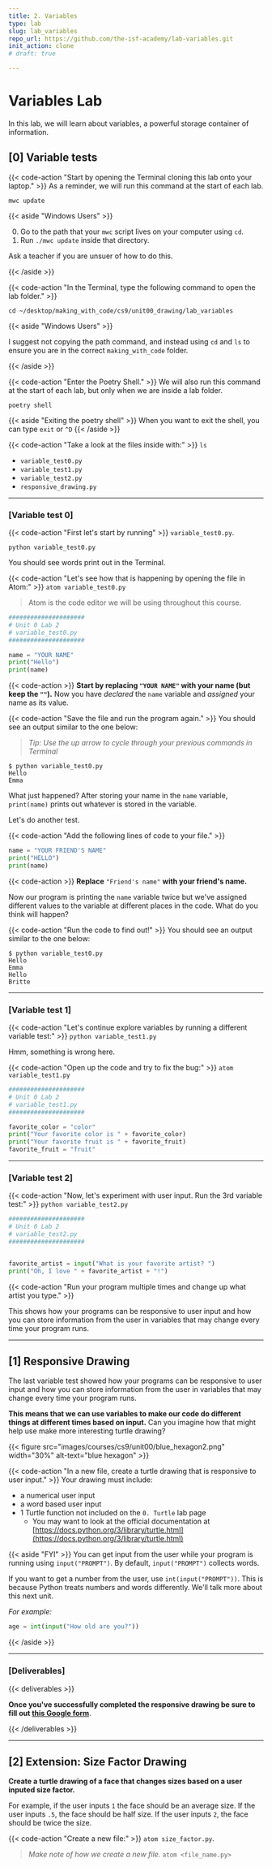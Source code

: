 ```yaml
---
title: 2. Variables
type: lab
slug: lab_variables
repo_url: https://github.com/the-isf-academy/lab-variables.git
init_action: clone
# draft: true

---
```


# Variables Lab
In this lab, we will learn about variables, a powerful storage container of information.

## [0] Variable tests

{{< code-action "Start by opening the Terminal cloning this lab onto your laptop." >}} As a reminder, we will run this command at the start of each lab.
```shell
mwc update
```

{{< aside "Windows Users" >}}

0. Go to the path that your `mwc` script lives on your computer using `cd`.
0. Run `./mwc update` inside that directory. 

Ask a teacher if you are unsuer of how to do this.

{{< /aside >}}

{{< code-action "In the Terminal, type the following command to open the lab folder." >}}
```shell
cd ~/desktop/making_with_code/cs9/unit00_drawing/lab_variables
```

{{< aside "Windows Users" >}}

I suggest not copying the path command, and instead using `cd` and `ls` to ensure you are in the correct `making_with_code` folder.

{{< /aside >}}

{{< code-action "Enter the Poetry Shell." >}} We will also run this command at the start of each lab, but only when we are inside a lab folder.
```shell
poetry shell
```
{{< aside "Exiting the poetry shell" >}}
When you want to exit the shell, you can type `exit` or `^D`
{{< /aside >}}

{{< code-action "Take a look at the files inside with:" >}} `ls`
- `variable_test0.py`
- `variable_test1.py`
- `variable_test2.py`
- `responsive_drawing.py`

---

### [Variable test 0]

{{< code-action "First let's start by running" >}} `variable_test0.py`.
```shell
python variable_test0.py
```

You should see words print out in the Terminal.


{{< code-action "Let's see how that is happening by opening the file in Atom:" >}} `atom variable_test0.py`
> Atom is the code editor we will be using throughout this course.

```python
#####################
# Unit 0 Lab 2
# variable_test0.py
#####################

name = "YOUR NAME"
print("Hello")
print(name)
```

{{< code-action >}} **Start by replacing `"YOUR NAME"` with your name (but keep the `""`).** Now you have *declared* the `name` variable and *assigned* your name as its value.

{{< code-action "Save the file and run the program again." >}} You should see an output similar to the one below:
> *Tip: Use the up arrow to cycle through your previous commands in Terminal*

```shell
$ python variable_test0.py
Hello
Emma
```

What just happened? After storing your name in the `name` variable, `print(name)` prints out whatever is stored in the variable.

Let's do another test.

{{< code-action "Add the following lines of code to your file." >}}

```python
name = "YOUR FRIEND'S NAME"
print("HELLO")
print(name)
```

{{< code-action >}} **Replace** `"Friend's name"` **with your friend's name.**

Now our program is printing the `name` variable twice but we've assigned different values to the
variable at different places in the code. What do you think will happen?

{{< code-action "Run the code to find out!" >}} You should see an output similar to the one below:
```shell
$ python variable_test0.py
Hello
Emma
Hello
Britte

```
---

### [Variable test 1]

{{< code-action "Let's continue explore variables by running a different variable test:" >}} `python variable_test1.py`

Hmm, something is wrong here.

{{< code-action "Open up the code and try to fix the bug:" >}} `atom variable_test1.py`

```python
#####################
# Unit 0 Lab 2
# variable_test1.py
#####################

favorite_color = "color"
print("Your favorite color is " + favorite_color)
print("Your favorite fruit is " + favorite_fruit)
favorite_fruit = "fruit"
```


---

### [Variable test 2]
{{< code-action "Now, let's experiment with user input. Run the 3rd variable test:"  >}} `python variable_test2.py`

```python
#####################
# Unit 0 Lab 2
# variable_test2.py
#####################


favorite_artist = input("What is your favorite artist? ")
print("Oh, I love " + favorite_artist + "!")
```

{{< code-action "Run your program multiple times and change up what artist you type." >}}

This shows how your programs can be responsive to user input and how you can store
information from the user in variables that may change every time your program runs.


---


## [1] Responsive Drawing


The last variable test showed how your programs can be responsive to user input and how you can store information from the user in variables that may change every time your program runs.

**This means that we can use variables to make our code do different things at different times based on input.** Can you imagine how that might help use make more interesting turtle drawing?

{{< figure src="images/courses/cs9/unit00/blue_hexagon2.png" width="30%" alt-text="blue hexagon" >}}


{{< code-action "In a new file, create a turtle drawing that is responsive to user input." >}} Your drawing must include:
- a numerical user input
- a word based user input
- 1 Turtle function not included on the `0. Turtle` lab page
    - You may want to look at the official documentation at [https://docs.python.org/3/library/turtle.html](https://docs.python.org/3/library/turtle.html)


{{< aside "FYI" >}}
You can get input from the user while your program is running using `input("PROMPT")`. By default, `input("PROMPT")` collects words.

If you want to get a number from the user, use `int(input("PROMPT"))`. This is because
Python treats numbers and words differently. We'll talk more about this next unit.

*For example:*
```python
age = int(input("How old are you?"))
```

{{< /aside >}}

---

### [Deliverables]


{{< deliverables  >}}

**Once you've successfully completed the responsive drawing be sure to fill out [this Google form](https://docs.google.com/forms/d/e/1FAIpQLSdj2v10XtImu8somw--aWTTspN6CxBJpYRTAfGIrSfC0o4EpA/viewform?usp=sf_link)**.


{{< /deliverables >}}

---

## [2] Extension: Size Factor Drawing

**Create a turtle drawing of a face that changes sizes based on a user inputed size factor.**

For example, if the user inputs `1` the face should be an average size. If the user inputs `.5`, the face should be half size. If the user inputs `2`, the face should be twice the size.


{{< code-action "Create a new file:" >}} `atom size_factor.py`.
> *Make note of how we create a new file.* `atom <file_name.py>`
